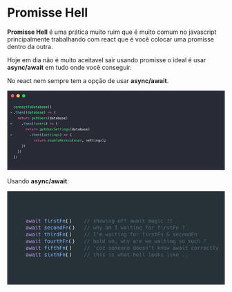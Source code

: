 # Promisse Hell

**Promisse Hell** é uma prática muito ruim que é muito comum
no javascript principalmente trabalhando com react que é você
colocar uma promisse dentro da outra.

Hoje em dia não é muito aceitavel sair usando promisse o ideal é usar 
**async/await** em tudo onde você conseguir.    

No react nem sempre tem a opção de usar **async/await**.

![alt text](../../imagens/promissehell.png)


Usando **async/await**:

![alt text](../../imagens/await.png)